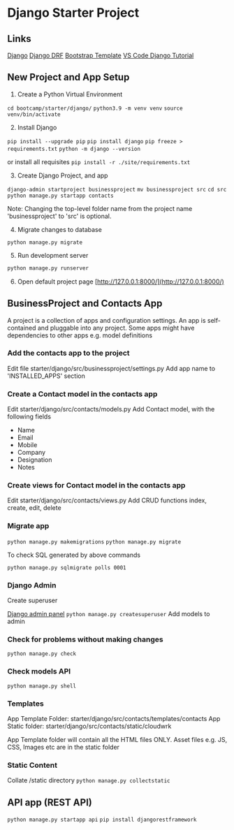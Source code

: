 # Django Starter Project

## Links

[Django](https://www.djangoproject.com)
[Django DRF](https://www.django-rest-framework.org)
[Bootstrap Template](https://getbootstrap.com)
[VS Code Django Tutorial](https://code.visualstudio.com/docs/python/tutorial-django)

## New Project and App Setup

1. Create a Python Virtual Environment

`cd bootcamp/starter/django/`
`python3.9 -m venv venv`
`source venv/bin/activate`

2. Install Django

`pip install --upgrade pip`
`pip install django`
`pip freeze > requirements.txt`
`python -m django --version`

or install all requisites
`pip install -r ./site/requirements.txt`

3. Create Django Project, and app

`django-admin startproject businessproject`
`mv businessproject src`
`cd src`
`python manage.py startapp contacts`

Note:
Changing the top-level folder name from the project name 'businessproject' to 'src' is optional.


4. Migrate changes to database

`python manage.py migrate`

5. Run development server

``` bash
python manage.py runserver
```

6. Open default project page [http://127.0.0.1:8000/](http://127.0.0.1:8000/)

## BusinessProject and Contacts App

A project is a collection of apps and configuration settings. An app is self-contained and pluggable into any project. Some apps might have dependencies to other apps e.g. model definitions

### Add the contacts app to the project

Edit file starter/django/src/businessproject/settings.py
Add app name to 'INSTALLED_APPS' section

### Create a Contact model in the contacts app

Edit starter/django/src/contacts/models.py
Add Contact model, with the following fields

- Name
- Email
- Mobile
- Company
- Designation
- Notes

### Create views for Contact model in the contacts app

Edit starter/django/src/contacts/views.py
Add CRUD functions index, create, edit, delete

### Migrate app

`python manage.py makemigrations`
`python manage.py migrate`

To check SQL generated by above commands

`python manage.py sqlmigrate polls 0001`

### Django Admin

Create superuser

[Django admin panel](http://127.0.0.1:8080/admin)
`python manage.py createsuperuser`
Add models to admin

### Check for problems without making changes

`python manage.py check`

### Check models API

`python manage.py shell`

### Templates

App Template Folder: starter/django/src/contacts/templates/contacts
App Static folder: starter/django/src/contacts/static/cloudwrk

App Template folder will contain all the HTML files ONLY.
Asset files e.g. JS, CSS, Images etc are in the static folder 

### Static Content

Collate /static directory
`python manage.py collectstatic`

## API app (REST API)

`python manage.py startapp api`
`pip install djangorestframework`
